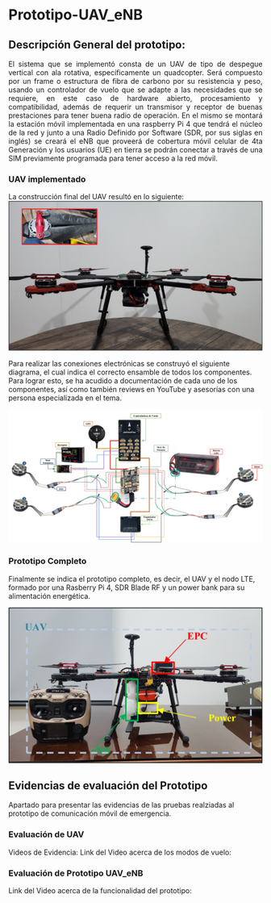# Prototipo-UAV_eNB
## Descripción General del prototipo:
<p style="text-align: justify;">
El sistema que se implementó consta de un UAV de tipo de despegue vertical con ala rotativa, específicamente un quadcopter. Será compuesto por un frame o estructura de fibra de carbono por su resistencia y peso, usando un controlador de vuelo que se adapte a las necesidades que se requiere, en este caso de hardware abierto, procesamiento y compatibilidad, además de requerir un transmisor y receptor de buenas prestaciones para tener buena radio de operación. En el mismo se montará la estación móvil implementada en una raspberry Pi 4 que tendrá el núcleo de la red y junto a una Radio Definido por Software (SDR, por sus siglas en inglés) se creará el eNB que proveerá de cobertura móvil celular de 4ta Generación y los usuarios (UE) en tierra se podrán conectar a través de una SIM previamente programada para tener acceso a la red móvil.
</p>

### UAV implementado
La construcción final del UAV resultó en lo siguiente:
![UAV](https://github.com/Vichearias10/Evidencia_Pruebas-Prototipo-UAV_eNB/blob/main/UAV.png)


Para realizar las conexiones electrónicas se construyó el siguiente diagrama, el cual indica el correcto ensamble de todos los componentes. Para lograr esto, se ha acudido a documentación de cada uno de los componentes, así como también reviews en YouTube y asesorías con una persona especializada en el tema.

![Conexiones UAV](https://github.com/Vichearias10/Evidencia_Pruebas-Prototipo-UAV_eNB/blob/main/Diagrama.png)

### Prototipo Completo
Finalmente se indica el prototipo completo, es decir, el UAV y el nodo LTE, formado por una Rasberry Pi 4, SDR Blade RF y un power bank para su alimentación energética.

![Prototipo Completo](https://github.com/Vichearias10/Evidencia_Pruebas-Prototipo-UAV_eNB/blob/main/Prototipo_Completo.png)

## Evidencias de evaluación del Prototipo
Apartado para presentar las evidencias de las pruebas realziadas al prototipo de comunicación móvil de emergencia.

### Evaluación de UAV
Videos de Evidencia:
Link del Video acerca de los modos de vuelo:

### Evaluación de Prototipo UAV_eNB
Link del Video acerca de la funcionalidad del prototipo:
